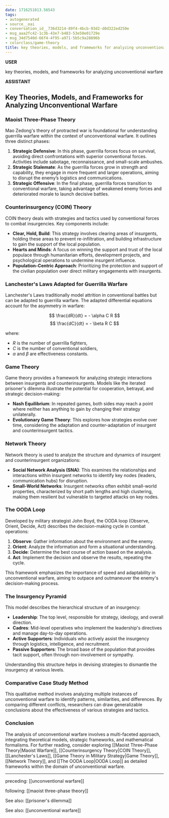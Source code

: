 ```yaml
---
date: 1716251013.56543
tags:
- autogenerated
- source__oai
- conversation_id__736d3214-89f4-4bcb-93d2-d0d322ed250e
- msg_aaa2fc42-1c3b-43e7-b483-53e50e01729e
- msg_34d7540d-66f4-4f95-a971-5b5c9a28896b
- colorclass/game-theory
title: key theories, models, and frameworks for analyzing unconventional warfare
---
```


**USER**

key theories, models, and frameworks for analyzing unconventional warfare


**ASSISTANT**

## Key Theories, Models, and Frameworks for Analyzing Unconventional Warfare

### Maoist Three-Phase Theory
Mao Zedong's theory of protracted war is foundational for understanding guerrilla warfare within the context of unconventional warfare. It outlines three distinct phases:

1. **Strategic Defensive**: In this phase, guerrilla forces focus on survival, avoiding direct confrontations with superior conventional forces. Activities include sabotage, reconnaissance, and small-scale ambushes.
2. **Strategic Stalemate**: As the guerrilla forces grow in strength and capability, they engage in more frequent and larger operations, aiming to disrupt the enemy’s logistics and communications.
3. **Strategic Offensive**: In the final phase, guerrilla forces transition to conventional warfare, taking advantage of weakened enemy forces and deteriorated morale to launch decisive battles.

### Counterinsurgency (COIN) Theory
COIN theory deals with strategies and tactics used by conventional forces to combat insurgencies. Key components include:

- **Clear, Hold, Build**: This strategy involves clearing areas of insurgents, holding these areas to prevent re-infiltration, and building infrastructure to gain the support of the local population.
- **Hearts and Minds**: A focus on winning the support and trust of the local populace through humanitarian efforts, development projects, and psychological operations to undermine insurgent influence.
- **Population-Centric Approach**: Prioritizing the protection and support of the civilian population over direct military engagements with insurgents.

### Lanchester's Laws Adapted for Guerrilla Warfare
Lanchester's Laws traditionally model attrition in conventional battles but can be adapted to guerrilla warfare. The adapted differential equations account for the asymmetry in warfare:

$$ \frac{dR}{dt} = - \alpha C R $$
$$ \frac{dC}{dt} = - \beta R C $$

where:
- $R$ is the number of guerrilla fighters,
- $C$ is the number of conventional soldiers,
- $\alpha$ and $\beta$ are effectiveness constants.

### Game Theory
Game theory provides a framework for analyzing strategic interactions between insurgents and counterinsurgents. Models like the iterated prisoner's dilemma illustrate the potential for cooperation, betrayal, and strategic decision-making:

- **Nash Equilibrium**: In repeated games, both sides may reach a point where neither has anything to gain by changing their strategy unilaterally.
- **Evolutionary Game Theory**: This explores how strategies evolve over time, considering the adaptation and counter-adaptation of insurgent and counterinsurgent tactics.

### Network Theory
Network theory is used to analyze the structure and dynamics of insurgent and counterinsurgent organizations:

- **Social Network Analysis (SNA)**: This examines the relationships and interactions within insurgent networks to identify key nodes (leaders, communication hubs) for disruption.
- **Small-World Networks**: Insurgent networks often exhibit small-world properties, characterized by short path lengths and high clustering, making them resilient but vulnerable to targeted attacks on key nodes.

### The OODA Loop
Developed by military strategist John Boyd, the OODA loop (Observe, Orient, Decide, Act) describes the decision-making cycle in combat operations:

1. **Observe**: Gather information about the environment and the enemy.
2. **Orient**: Analyze the information and form a situational understanding.
3. **Decide**: Determine the best course of action based on the analysis.
4. **Act**: Implement the decision and observe the results, repeating the cycle.

This framework emphasizes the importance of speed and adaptability in unconventional warfare, aiming to outpace and outmaneuver the enemy's decision-making process.

### The Insurgency Pyramid
This model describes the hierarchical structure of an insurgency:

- **Leadership**: The top level, responsible for strategy, ideology, and overall direction.
- **Cadres**: Mid-level operatives who implement the leadership's directives and manage day-to-day operations.
- **Active Supporters**: Individuals who actively assist the insurgency through logistics, intelligence, and recruitment.
- **Passive Supporters**: The broad base of the population that provides tacit support, often through non-involvement or sympathy.

Understanding this structure helps in devising strategies to dismantle the insurgency at various levels.

### Comparative Case Study Method
This qualitative method involves analyzing multiple instances of unconventional warfare to identify patterns, similarities, and differences. By comparing different conflicts, researchers can draw generalizable conclusions about the effectiveness of various strategies and tactics.

### Conclusion
The analysis of unconventional warfare involves a multi-faceted approach, integrating theoretical models, strategic frameworks, and mathematical formalisms. For further reading, consider exploring [[Maoist Three-Phase Theory|Maoist Warfare]], [[Counterinsurgency Theory|COIN Theory]], [[Lanchester's Laws]], [[Game Theory in Military Strategy|Game Theory]], [[Network Theory]], and [[The OODA Loop|OODA Loop]] as detailed frameworks within the domain of unconventional warfare.


---

preceding: [[unconventional warfare]]  


following: [[maoist three-phase theory]]

See also: [[prisoner's dilemma]]


See also: [[unconventional warfare]]